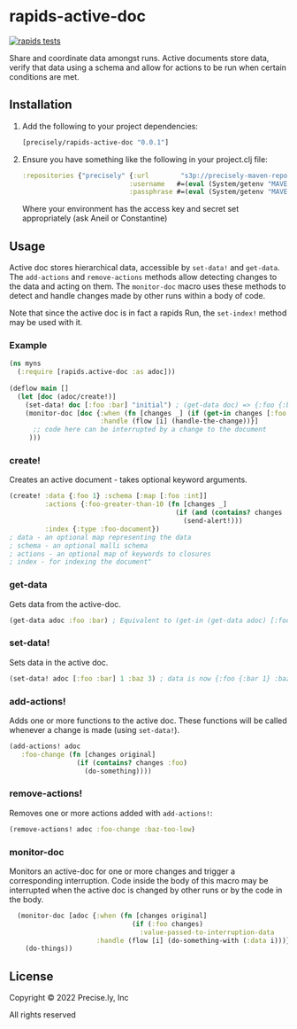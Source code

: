 # rapids-active-doc
[![rapids tests](https://github.com/precisely/rapids-active-doc/actions/workflows/tests.yml/badge.svg)](https://github.com/precisely/rapids-active-doc/actions/workflows/tests.yml)

Share and coordinate data amongst runs. Active documents store data, verify that data using a schema and allow for actions to be run when certain conditions are met.   

## Installation

1. Add the following to your project dependencies:
   ```clojure
   [precisely/rapids-active-doc "0.0.1"]
   ```
2. Ensure you have something like the following in your project.clj file:
   ```clojure
   :repositories {"precisely" {:url        "s3p://precisely-maven-repo/"
                              :username   #=(eval (System/getenv "MAVEN_REPO_AWS_ACCESS_KEY_ID"))
                              :passphrase #=(eval (System/getenv "MAVEN_REPO_AWS_ACCESS_KEY_SECRET"))}}
   ```
   Where your environment has the access key and secret set appropriately (ask Aneil or Constantine)

## Usage
Active doc stores hierarchical data, accessible by `set-data!` and `get-data`. The `add-actions` and `remove-actions` methods allow detecting changes to the data and acting on them. The `monitor-doc` macro uses these methods to detect and handle changes made by other runs within a body of code.

Note that since the active doc is in fact a rapids Run, the `set-index!` method may be used with it.

### Example
```clojure
(ns myns 
  (:require [rapids.active-doc :as adoc]))
  
(deflow main []
  (let [doc (adoc/create!)]
    (set-data! doc [:foo :bar] "initial") ; (get-data doc) => {:foo {:bar "initial"}}
    (monitor-doc [doc {:when (fn [changes _] (if (get-in changes [:foo :bar]) true))
                       :handle (flow [i] (handle-the-change))}]
      ;; code here can be interrupted by a change to the document
     )))
```
### create!
Creates an active document - takes optional keyword arguments.
```clojure
(create! :data {:foo 1} :schema [:map [:foo :int]] 
         :actions {:foo-greater-than-10 (fn [changes _] 
                                          (if (and (contains? changes :foo) (> 10 (:foo changes)))
                                            (send-alert!)))
         :index {:type :foo-document})
; data - an optional map representing the data
; schema - an optional malli schema
; actions - an optional map of keywords to closures
; index - for indexing the document"
```

### get-data
Gets data from the active-doc.
```clojure
(get-data adoc :foo :bar) ; Equivalent to (get-in (get-data adoc) [:foo :bar])
```

### set-data!
Sets data in the active doc.
```clojure
(set-data! adoc [:foo :bar] 1 :baz 3) ; data is now {:foo {:bar 1} :baz 3}
```

### add-actions!
Adds one or more functions to the active doc. These functions will be called whenever a change is made (using `set-data!`).

```clojure
(add-actions! adoc 
   :foo-change (fn [changes original] 
                 (if (contains? changes :foo)
                   (do-something))))
```

### remove-actions!
Removes one or more actions added with `add-actions!`:
```clojure
(remove-actions! adoc :foo-change :baz-too-low)
```

### monitor-doc
Monitors an active-doc for one or more changes and trigger a corresponding interruption. Code inside the body of this macro may be interrupted when the active doc is changed by other runs or by the code in the body.

```clojure
  (monitor-doc [adoc {:when (fn [changes original] 
                               (if (:foo changes) 
                                 :value-passed-to-interruption-data
                      :handle (flow [i] (do-something-with (:data i)))}]
    (do-things))
```

## License

Copyright © 2022 Precise.ly, Inc

All rights reserved
